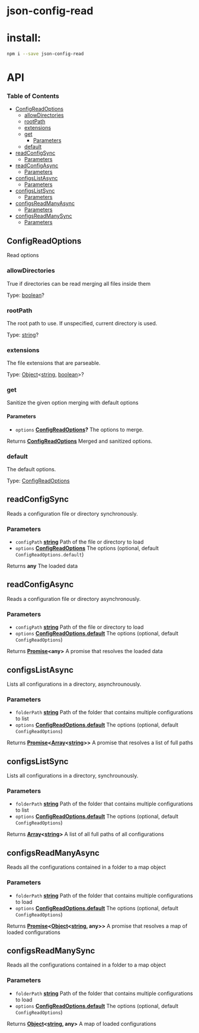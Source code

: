 # json-config-read

# install:

```sh
npm i --save json-config-read
```

# API

<!-- Generated by documentation.js. Update this documentation by updating the source code. -->

### Table of Contents

-   [ConfigReadOptions](#configreadoptions)
    -   [allowDirectories](#allowdirectories)
    -   [rootPath](#rootpath)
    -   [extensions](#extensions)
    -   [get](#get)
        -   [Parameters](#parameters)
    -   [default](#default)
-   [readConfigSync](#readconfigsync)
    -   [Parameters](#parameters-1)
-   [readConfigAsync](#readconfigasync)
    -   [Parameters](#parameters-2)
-   [configsListAsync](#configslistasync)
    -   [Parameters](#parameters-3)
-   [configsListSync](#configslistsync)
    -   [Parameters](#parameters-4)
-   [configsReadManyAsync](#configsreadmanyasync)
    -   [Parameters](#parameters-5)
-   [configsReadManySync](#configsreadmanysync)
    -   [Parameters](#parameters-6)

## ConfigReadOptions

Read options

### allowDirectories

True if directories can be read merging all files inside them

Type: [boolean](https://developer.mozilla.org/docs/Web/JavaScript/Reference/Global_Objects/Boolean)?

### rootPath

The root path to use. If unspecified, current directory is used.

Type: [string](https://developer.mozilla.org/docs/Web/JavaScript/Reference/Global_Objects/String)?

### extensions

The file extensions that are parseable.

Type: [Object](https://developer.mozilla.org/docs/Web/JavaScript/Reference/Global_Objects/Object)&lt;[string](https://developer.mozilla.org/docs/Web/JavaScript/Reference/Global_Objects/String), [boolean](https://developer.mozilla.org/docs/Web/JavaScript/Reference/Global_Objects/Boolean)>?

### get

Sanitize the given option merging with default options

#### Parameters

-   `options` **[ConfigReadOptions](#configreadoptions)?** The options to merge.

Returns **[ConfigReadOptions](#configreadoptions)** Merged and sanitized options.

### default

The default options.

Type: [ConfigReadOptions](#configreadoptions)

## readConfigSync

Reads a configuration file or directory synchronously.

### Parameters

-   `configPath` **[string](https://developer.mozilla.org/docs/Web/JavaScript/Reference/Global_Objects/String)** Path of the file or directory to load
-   `options` **[ConfigReadOptions](#configreadoptions)** The options (optional, default `ConfigReadOptions.default`)

Returns **any** The loaded data

## readConfigAsync

Reads a configuration file or directory asynchronously.

### Parameters

-   `configPath` **[string](https://developer.mozilla.org/docs/Web/JavaScript/Reference/Global_Objects/String)** Path of the file or directory to load
-   `options` **[ConfigReadOptions.default](#configreadoptionsdefault)** The options (optional, default `ConfigReadOptions`)

Returns **[Promise](https://developer.mozilla.org/docs/Web/JavaScript/Reference/Global_Objects/Promise)&lt;any>** A promise that resolves the loaded data

## configsListAsync

Lists all configurations in a directory, asynchrounously.

### Parameters

-   `folderPath` **[string](https://developer.mozilla.org/docs/Web/JavaScript/Reference/Global_Objects/String)** Path of the folder that contains multiple configurations to list
-   `options` **[ConfigReadOptions.default](#configreadoptionsdefault)** The options (optional, default `ConfigReadOptions`)

Returns **[Promise](https://developer.mozilla.org/docs/Web/JavaScript/Reference/Global_Objects/Promise)&lt;[Array](https://developer.mozilla.org/docs/Web/JavaScript/Reference/Global_Objects/Array)&lt;[string](https://developer.mozilla.org/docs/Web/JavaScript/Reference/Global_Objects/String)>>** A promise that resolves a list of full paths

## configsListSync

Lists all configurations in a directory, synchrounously.

### Parameters

-   `folderPath` **[string](https://developer.mozilla.org/docs/Web/JavaScript/Reference/Global_Objects/String)** Path of the folder that contains multiple configurations to list
-   `options` **[ConfigReadOptions.default](#configreadoptionsdefault)** The options (optional, default `ConfigReadOptions`)

Returns **[Array](https://developer.mozilla.org/docs/Web/JavaScript/Reference/Global_Objects/Array)&lt;[string](https://developer.mozilla.org/docs/Web/JavaScript/Reference/Global_Objects/String)>** A list of all full paths of all configurations

## configsReadManyAsync

Reads all the configurations contained in a folder to a map object

### Parameters

-   `folderPath` **[string](https://developer.mozilla.org/docs/Web/JavaScript/Reference/Global_Objects/String)** Path of the folder that contains multiple configurations to load
-   `options` **[ConfigReadOptions.default](#configreadoptionsdefault)** The options (optional, default `ConfigReadOptions`)

Returns **[Promise](https://developer.mozilla.org/docs/Web/JavaScript/Reference/Global_Objects/Promise)&lt;[Object](https://developer.mozilla.org/docs/Web/JavaScript/Reference/Global_Objects/Object)&lt;[string](https://developer.mozilla.org/docs/Web/JavaScript/Reference/Global_Objects/String), any>>** A promise that resolves a map of loaded configurations

## configsReadManySync

Reads all the configurations contained in a folder to a map object

### Parameters

-   `folderPath` **[string](https://developer.mozilla.org/docs/Web/JavaScript/Reference/Global_Objects/String)** Path of the folder that contains multiple configurations to load
-   `options` **[ConfigReadOptions.default](#configreadoptionsdefault)** The options (optional, default `ConfigReadOptions`)

Returns **[Object](https://developer.mozilla.org/docs/Web/JavaScript/Reference/Global_Objects/Object)&lt;[string](https://developer.mozilla.org/docs/Web/JavaScript/Reference/Global_Objects/String), any>** A map of loaded configurations
